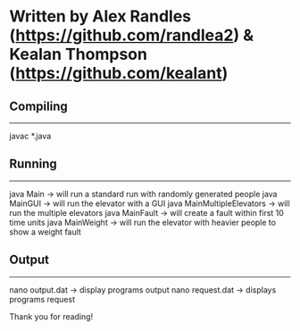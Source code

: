 # Written by Alex Randles (https://github.com/randlea2) & Kealan Thompson (https://github.com/kealant)


## Compiling
**************************
javac *.java




## Running
**************************
java Main                           -> will run a standard run with randomly generated people 
java MainGUI                        -> will run the elevator with a GUI 
java MainMultipleElevators          -> will run  the multiple elevators 
java MainFault                      -> will create a fault within first 10 time units 
java MainWeight                     -> will run the elevator with heavier people to show a weight fault 


## Output 
**************************
nano output.dat                     -> display programs output 
nano request.dat                    -> displays programs request



Thank you for reading! 
